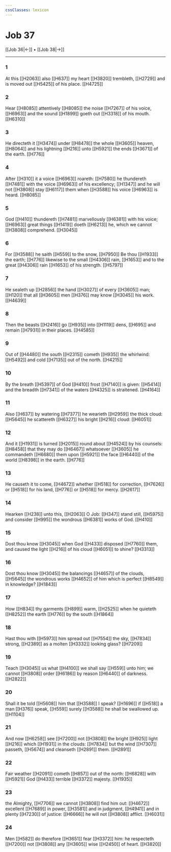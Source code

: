```yaml
---
cssClasses: lexicon
---
```

# Job 37

[[Job 36|←]] • [[Job 38|→]]

---

### 1
At this [[H2063]] also [[H637]] my heart [[H3820]] trembleth, [[H2729]] and is moved out [[H5425]] of his place. [[H4725]]

### 2
Hear [[H8085]] attentively [[H8085]] the noise [[H7267]] of his voice, [[H6963]] and the sound [[H1899]] goeth out [[H3318]] of his mouth. [[H6310]]

### 3
He directeth it [[H3474]] under [[H8478]] the whole [[H3605]] heaven, [[H8064]] and his lightning [[H216]] unto [[H5921]] the ends [[H3671]] of the earth. [[H776]]

### 4
After [[H310]] it a voice [[H6963]] roareth: [[H7580]] he thundereth [[H7481]] with the voice [[H6963]] of his excellency; [[H1347]] and he will not [[H3808]] stay [[H6117]] them when [[H3588]] his voice [[H6963]] is heard. [[H8085]]

### 5
God [[H410]] thundereth [[H7481]] marvellously [[H6381]] with his voice; [[H6963]] great things [[H1419]] doeth [[H6213]] he, which we cannot [[H3808]] comprehend. [[H3045]]

### 6
For [[H3588]] he saith [[H559]] to the snow, [[H7950]] Be thou [[H1933]] the earth; [[H776]] likewise to the small [[H4306]] rain, [[H1653]] and to the great [[H4306]] rain [[H1653]] of his strength. [[H5797]]

### 7
He sealeth up [[H2856]] the hand [[H3027]] of every [[H3605]] man; [[H120]] that all [[H3605]] men [[H376]] may know [[H3045]] his work. [[H4639]]

### 8
Then the beasts [[H2416]] go [[H935]] into [[H1119]] dens, [[H695]] and remain [[H7931]] in their places. [[H4585]]

### 9
Out of [[H4480]] the south [[H2315]] cometh [[H935]] the whirlwind: [[H5492]] and cold [[H7135]] out of the north. [[H4215]]

### 10
By the breath [[H5397]] of God [[H410]] frost [[H7140]] is given: [[H5414]] and the breadth [[H7341]] of the waters [[H4325]] is straitened. [[H4164]]

### 11
Also [[H637]] by watering [[H7377]] he wearieth [[H2959]] the thick cloud: [[H5645]] he scattereth [[H6327]] his bright [[H216]] cloud: [[H6051]]

### 12
And it [[H1931]] is turned [[H2015]] round about [[H4524]] by his counsels: [[H8458]] that they may do [[H6467]] whatsoever [[H3605]] he commandeth [[H6680]] them upon [[H5921]] the face [[H6440]] of the world [[H8398]] in the earth. [[H776]]

### 13
He causeth it to come, [[H4672]] whether [[H518]] for correction, [[H7626]] or [[H518]] for his land, [[H776]] or [[H518]] for mercy. [[H2617]]

### 14
Hearken [[H238]] unto this, [[H2063]] O Job: [[H347]] stand still, [[H5975]] and consider [[H995]] the wondrous [[H6381]] works of God. [[H410]]

### 15
Dost thou know [[H3045]] when God [[H433]] disposed [[H7760]] them, and caused the light [[H216]] of his cloud [[H6051]] to shine? [[H3313]]

### 16
Dost thou know [[H3045]] the balancings [[H4657]] of the clouds, [[H5645]] the wondrous works [[H4652]] of him which is perfect [[H8549]] in knowledge? [[H1843]]

### 17
How [[H834]] thy garments [[H899]] warm, [[H2525]] when he quieteth [[H8252]] the earth [[H776]] by the south [[H1864]]

### 18
Hast thou with [[H5973]] him spread out [[H7554]] the sky, [[H7834]] strong, [[H2389]] as a molten [[H3332]] looking glass? [[H7209]]

### 19
Teach [[H3045]] us what [[H4100]] we shall say [[H559]] unto him; we cannot [[H3808]] order [[H6186]] by reason [[H6440]] of darkness. [[H2822]]

### 20
Shall it be told [[H5608]] him that [[H3588]] I speak? [[H1696]] if [[H518]] a man [[H376]] speak, [[H559]] surely [[H3588]] he shall be swallowed up. [[H1104]]

### 21
And now [[H6258]] see [[H7200]] not [[H3808]] the bright [[H925]] light [[H216]] which [[H1931]] in the clouds: [[H7834]] but the wind [[H7307]] passeth, [[H5674]] and cleanseth [[H2891]] them. [[H2891]]

### 22
Fair weather [[H2091]] cometh [[H857]] out of the north: [[H6828]] with [[H5921]] God [[H433]] terrible [[H3372]] majesty. [[H1935]]

### 23
the Almighty, [[H7706]] we cannot [[H3808]] find him out: [[H4672]] excellent [[H7689]] in power, [[H3581]] and in judgment, [[H4941]] and in plenty [[H7230]] of justice: [[H6666]] he will not [[H3808]] afflict. [[H6031]]

### 24
Men [[H582]] do therefore [[H3651]] fear [[H3372]] him: he respecteth [[H7200]] not [[H3808]] any [[H3605]] wise [[H2450]] of heart. [[H3820]]